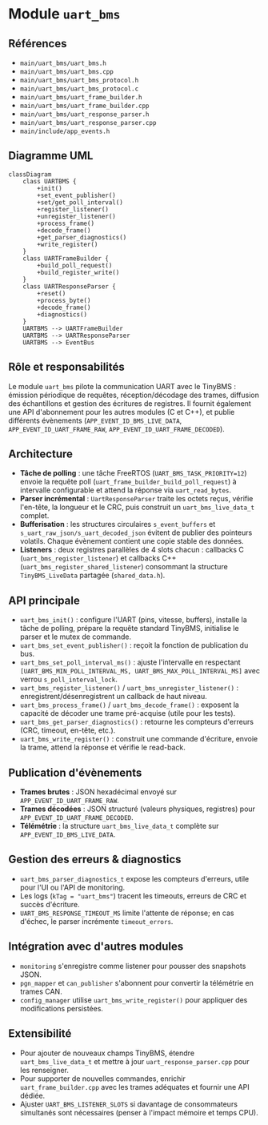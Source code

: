 # Module `uart_bms`

## Références
- `main/uart_bms/uart_bms.h`
- `main/uart_bms/uart_bms.cpp`
- `main/uart_bms/uart_bms_protocol.h`
- `main/uart_bms/uart_bms_protocol.c`
- `main/uart_bms/uart_frame_builder.h`
- `main/uart_bms/uart_frame_builder.cpp`
- `main/uart_bms/uart_response_parser.h`
- `main/uart_bms/uart_response_parser.cpp`
- `main/include/app_events.h`

## Diagramme UML
```mermaid
classDiagram
    class UARTBMS {
        +init()
        +set_event_publisher()
        +set/get_poll_interval()
        +register_listener()
        +unregister_listener()
        +process_frame()
        +decode_frame()
        +get_parser_diagnostics()
        +write_register()
    }
    class UARTFrameBuilder {
        +build_poll_request()
        +build_register_write()
    }
    class UARTResponseParser {
        +reset()
        +process_byte()
        +decode_frame()
        +diagnostics()
    }
    UARTBMS --> UARTFrameBuilder
    UARTBMS --> UARTResponseParser
    UARTBMS --> EventBus
```

## Rôle et responsabilités
Le module `uart_bms` pilote la communication UART avec le TinyBMS : émission périodique de requêtes, réception/décodage des trames, diffusion des échantillons et gestion des écritures de registres. Il fournit également une API d'abonnement pour les autres modules (C et C++), et publie différents évènements (`APP_EVENT_ID_BMS_LIVE_DATA`, `APP_EVENT_ID_UART_FRAME_RAW`, `APP_EVENT_ID_UART_FRAME_DECODED`).

## Architecture
- **Tâche de polling** : une tâche FreeRTOS (`UART_BMS_TASK_PRIORITY=12`) envoie la requête poll (`uart_frame_builder_build_poll_request`) à intervalle configurable et attend la réponse via `uart_read_bytes`.
- **Parser incrémental** : `UartResponseParser` traite les octets reçus, vérifie l'en-tête, la longueur et le CRC, puis construit un `uart_bms_live_data_t` complet.
- **Bufferisation** : les structures circulaires `s_event_buffers` et `s_uart_raw_json/s_uart_decoded_json` évitent de publier des pointeurs volatils. Chaque évènement contient une copie stable des données.
- **Listeners** : deux registres parallèles de 4 slots chacun : callbacks C (`uart_bms_register_listener`) et callbacks C++ (`uart_bms_register_shared_listener`) consommant la structure `TinyBMS_LiveData` partagée (`shared_data.h`).

## API principale
- `uart_bms_init()` : configure l'UART (pins, vitesse, buffers), installe la tâche de polling, prépare la requête standard TinyBMS, initialise le parser et le mutex de commande.
- `uart_bms_set_event_publisher()` : reçoit la fonction de publication du bus.
- `uart_bms_set_poll_interval_ms()` : ajuste l'intervalle en respectant `[UART_BMS_MIN_POLL_INTERVAL_MS, UART_BMS_MAX_POLL_INTERVAL_MS]` avec verrou `s_poll_interval_lock`.
- `uart_bms_register_listener()` / `uart_bms_unregister_listener()` : enregistrent/désenregistrent un callback de haut niveau.
- `uart_bms_process_frame()` / `uart_bms_decode_frame()` : exposent la capacité de décoder une trame pré-acquise (utile pour les tests).
- `uart_bms_get_parser_diagnostics()` : retourne les compteurs d'erreurs (CRC, timeout, en-tête, etc.).
- `uart_bms_write_register()` : construit une commande d'écriture, envoie la trame, attend la réponse et vérifie le read-back.

## Publication d'évènements
- **Trames brutes** : JSON hexadécimal envoyé sur `APP_EVENT_ID_UART_FRAME_RAW`.
- **Trames décodées** : JSON structuré (valeurs physiques, registres) pour `APP_EVENT_ID_UART_FRAME_DECODED`.
- **Télémétrie** : la structure `uart_bms_live_data_t` complète sur `APP_EVENT_ID_BMS_LIVE_DATA`.

## Gestion des erreurs & diagnostics
- `uart_bms_parser_diagnostics_t` expose les compteurs d'erreurs, utile pour l'UI ou l'API de monitoring.
- Les logs (`kTag = "uart_bms"`) tracent les timeouts, erreurs de CRC et succès d'écriture.
- `UART_BMS_RESPONSE_TIMEOUT_MS` limite l'attente de réponse; en cas d'échec, le parser incrémente `timeout_errors`.

## Intégration avec d'autres modules
- `monitoring` s'enregistre comme listener pour pousser des snapshots JSON.
- `pgn_mapper` et `can_publisher` s'abonnent pour convertir la télémétrie en trames CAN.
- `config_manager` utilise `uart_bms_write_register()` pour appliquer des modifications persistées.

## Extensibilité
- Pour ajouter de nouveaux champs TinyBMS, étendre `uart_bms_live_data_t` et mettre à jour `uart_response_parser.cpp` pour les renseigner.
- Pour supporter de nouvelles commandes, enrichir `uart_frame_builder.cpp` avec les trames adéquates et fournir une API dédiée.
- Ajuster `UART_BMS_LISTENER_SLOTS` si davantage de consommateurs simultanés sont nécessaires (penser à l'impact mémoire et temps CPU).

